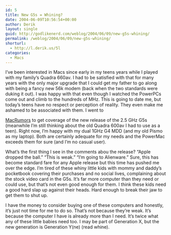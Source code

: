 ```yaml
---
id: 5
title: New G5s = Whining?
date: 2004-06-09T10:56:54+00:00
author: Derik
layout: single
guid: http://godlikenerd.com/weblog/2004/06/09/new-g5s-whining/
permalink: /weblog/2004/06/09/new-g5s-whining/
shorturl:
  - http://l.derik.us/5l
categories:
  - Macs
---
```

I&#8217;ve been interested in Macs since early in my teens years while I played with my family&#8217;s Quadra 660av. I had to be satisfied with that for many years with the only major upgrade that I could get my father to go along with being a fancy new 56k modem (back when the two standards were duking it out). I was happy with that even though I watched the PowerPCs come out and climb to the hundreds of MHz. This is going to date me, but today&#8217;s teens have no respect or perception of reality. They even make me ashamed to be associated with them. <!--more--> I went to 

[MacRumors](http://www.macrumors.com) to get coverage of the new release of the 2.5 GHz G5s (meanwhile I&#8217;m still thinking about the old Quadra 600av I had to use as a teen). Right now, I&#8217;m happy with my dual 1GHz G4 MDD (and my old Pismo as my laptop). Both are certainly adequate for my needs and the PowerMac exceeds them for sure (and I&#8217;m no casual user).

What&#8217;s the first thing I see in the comments abou the release? &#8220;Apple dropped the ball.&#8221; &#8220;This is weak.&#8221; &#8220;I&#8217;m going to Alienware.&#8221; Sure, this has become standard fare for any Apple release but this time has pushed me over the edge. I&#8217;m tired of these whiny little kids with mommy and daddy&#8217;s pocketbook covering their purchases and no social lives, complaining about the stock video card in the G5s. It&#8217;s far more computer than they need or could use, but that&#8217;s not even good enough for them. I think these kids need a good hard slap up against their heads. Hard enough to break their jaw to get them to shut up.

I have the money to consider buying one of these computers and honestly, it&#8217;s just not time for me to do so. That&#8217;s not because they&#8217;re weak. It&#8217;s because the computer I have is already more than I need. It&#8217;s twice what any of these little babies need too. I may be part of Generation X, but the new generation is Generation Y(ne) (read whine).